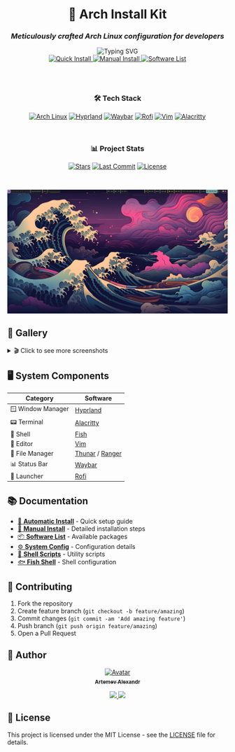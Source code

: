 <div align="center">

# 🚀 Arch Install Kit
### *Meticulously crafted Arch Linux configuration for developers*

<img src="https://readme-typing-svg.herokuapp.com?font=Fira+Code&size=24&duration=3500&pause=900&color=89B4FA&center=true&vCenter=true&width=760&lines=Modern+Hyprland+Setup;Beautiful+%26+Functional+Desktop;Developer-Focused+Environment;Fully+Automated+Installation" alt="Typing SVG" />

<br>

<a href="./docs/INSTALL_AUTO.md">
  <img alt="Quick Install" src="https://img.shields.io/badge/Quick%20Install-1e1e2e?style=for-the-badge&logo=arch-linux&logoColor=89B4FA">
</a>
<a href="./docs/INSTALL_MANUALLY.md">
  <img alt="Manual Install" src="https://img.shields.io/badge/Manual%20Install-1e1e2e?style=for-the-badge&logo=markdown&logoColor=94E2D5">
</a>
<a href="./docs/ARCH_SOFTWARE.md">
  <img alt="Software List" src="https://img.shields.io/badge/Software%20List-1e1e2e?style=for-the-badge&logo=discover&logoColor=FAB387">
</a>

<br><br>

### 🛠️ Tech Stack
[![Arch Linux](https://img.shields.io/badge/Arch%20Linux-1793D1?logo=arch-linux&logoColor=fff&style=for-the-badge)](https://archlinux.org)
[![Hyprland](https://img.shields.io/badge/Hyprland-2E3440?style=for-the-badge&logo=linux&logoColor=81A1C1)](https://hyprland.org)
[![Waybar](https://img.shields.io/badge/Waybar-1f2335?style=for-the-badge&logo=gnome&logoColor=8AADF4)](https://github.com/Alexays/Waybar)
[![Rofi](https://img.shields.io/badge/Rofi-0f1419?style=for-the-badge&logo=rofi&logoColor=EBA0AC)](https://github.com/davatorium/rofi)
[![Vim](https://img.shields.io/badge/Vim-019733?style=for-the-badge&logo=vim&logoColor=white)](https://www.vim.org)
[![Alacritty](https://img.shields.io/badge/Alacritty-F46D01?style=for-the-badge&logo=alacritty&logoColor=white)](https://alacritty.org)

<br>

### 📊 Project Stats
[![Stars](https://img.shields.io/github/stars/Zilero232/arch-install-kit?style=for-the-badge&logo=github&color=c9cbff&logoColor=D9E0EE&labelColor=302D41)](https://github.com/Zilero232/arch-install-kit/stargazers)
[![Last Commit](https://img.shields.io/github/last-commit/Zilero232/arch-install-kit?style=for-the-badge&logo=github&color=B5E8E0&logoColor=D9E0EE&labelColor=302D41)](https://github.com/Zilero232/arch-install-kit/commits/main)
[![License](https://img.shields.io/github/license/Zilero232/arch-install-kit?style=for-the-badge&logo=github&color=F2CDCD&logoColor=D9E0EE&labelColor=302D41)](https://github.com/Zilero232/arch-install-kit/blob/main/LICENSE)

</div>

<br>

![Hyprland Preview](./assets/screenshots/hyrpland_preview.png)

## 📸 Gallery

<details>
<summary>🎬 Click to see more screenshots</summary>

### 📊 Waybar Preview  
![Waybar Preview](./assets/screenshots/waybar_preview.png)

### 🖥️ Calendar and Calculator View
![Calendar and Calculator](./assets/screenshots/calendar_calculator.png)

### 📂 File Explorer
![File Explorer](./assets/screenshots/file_explorer.png)

### 💻 CLI File Manager
![CLI File Manager](./assets/screenshots/file_manager_cli.png)

### 💻 Application Manager
![Application manager](./assets/screenshots/application_manager.png)

### 🔓 Wlogout Menu
![Wlogout](./assets/screenshots/wlogout_preview.png)

### 📈 Several Terminals
![Several Terminals](./assets/screenshots/several_terminals.png)

</details>

## 🖥️ System Components

| Category | Software |
|----------|----------|
| 🪟 Window Manager | [Hyprland](https://hyprland.org) |
| 📟 Terminal | [Alacritty](https://alacritty.org) |
| 🐚 Shell | [Fish](https://fishshell.com) |
| 📝 Editor | [Vim](https://www.vim.org) |
| 📂 File Manager | [Thunar](https://docs.xfce.org/xfce/thunar/start) / [Ranger](https://github.com/ranger/ranger) |
| 📊 Status Bar | [Waybar](https://github.com/Alexays/Waybar) |
| 🚀 Launcher | [Rofi](https://github.com/davatorium/rofi) |

## 📚 Documentation

- [🤖 **Automatic Install**](./docs/INSTALL_AUTO.md) - Quick setup guide
- [📝 **Manual Install**](./docs/INSTALL_MANUALLY.md) - Detailed installation steps
- [📦 **Software List**](./docs/ARCH_SOFTWARE.md) - Available packages
- [⚙️ **System Config**](./docs/SYSTEM_SETTINGS.md) - Configuration details
- [🔧 **Shell Scripts**](./docs/SHELL_SCRIPTS.md) - Utility scripts
- [🐟 **Fish Shell**](./docs/FISH_SHELL.md) - Shell configuration

## 🤝 Contributing

1. Fork the repository
2. Create feature branch (`git checkout -b feature/amazing`)
3. Commit changes (`git commit -am 'Add amazing feature'`)
4. Push branch (`git push origin feature/amazing`)
5. Open a Pull Request

## 👤 Author

<p align="center">
  <a href="https://career.habr.com/zilero">
    <img width="100px" src="https://avatars.githubusercontent.com/u/68345676?s=400&u=eb7df22c29a8aca48def78ec54a7526601c9fd8f&v=4" alt="Avatar"/>
    <br/>
    <sub><b>Artemev Alexandr</b></sub>
  </a>
</p>

<p align="center">
  <a href="https://github.com/Zilero232" alt="Github">
    <img src="https://img.shields.io/badge/-Github-181717?style=for-the-badge&logo=github&logoColor=white"/>
  </a>
  <a href="https://career.habr.com/zilero" alt="Habr">
    <img src="https://img.shields.io/badge/-Habr-65A3BE?style=for-the-badge&logo=habr&logoColor=white"/>
  </a>
</p>

## 📄 License

This project is licensed under the MIT License - see the [LICENSE](LICENSE) file for details.